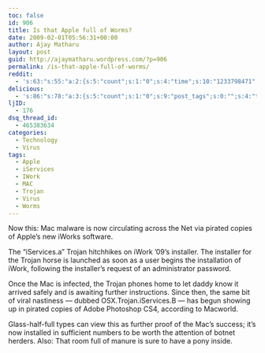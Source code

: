 ```yaml
---
toc: false
id: 906
title: Is that Apple full of Worms?
date: 2009-02-01T05:56:31+00:00
author: Ajay Matharu
layout: post
guid: http://ajaymatharu.wordpress.com/?p=906
permalink: /is-that-apple-full-of-worms/
reddit:
  - 's:63:"s:55:"a:2:{s:5:"count";s:1:"0";s:4:"time";s:10:"1233798471";}";";'
delicious:
  - 's:86:"s:78:"a:3:{s:5:"count";s:1:"0";s:9:"post_tags";s:0:"";s:4:"time";s:10:"1233798471";}";";'
ljID:
  - 176
dsq_thread_id:
  - 465383634
categories:
  - Technology
  - Virus
tags:
  - Apple
  - iServices
  - IWork
  - MAC
  - Trojan
  - Virus
  - Worms
---
```

Now this: Mac malware is now circulating across the Net via pirated copies of Apple&#8217;s new iWorks software.

The &#8220;iServices.a&#8221; Trojan hitchhikes on iWork &#8217;09&#8217;s installer. The installer for the Trojan horse is launched as soon as a user begins the installation of iWork, following the installer&#8217;s request of an administrator password.

Once the Mac is infected, the Trojan phones home to let daddy know it arrived safely and is awaiting further instructions. Since then, the same bit of viral nastiness &#8212; dubbed OSX.Trojan.iServices.B &#8212; has begun showing up in pirated copies of Adobe Photoshop CS4, according to Macworld.

Glass-half-full types can view this as further proof of the Mac&#8217;s success; it&#8217;s now installed in sufficient numbers to be worth the attention of botnet herders. Also: That room full of manure is sure to have a pony inside.

